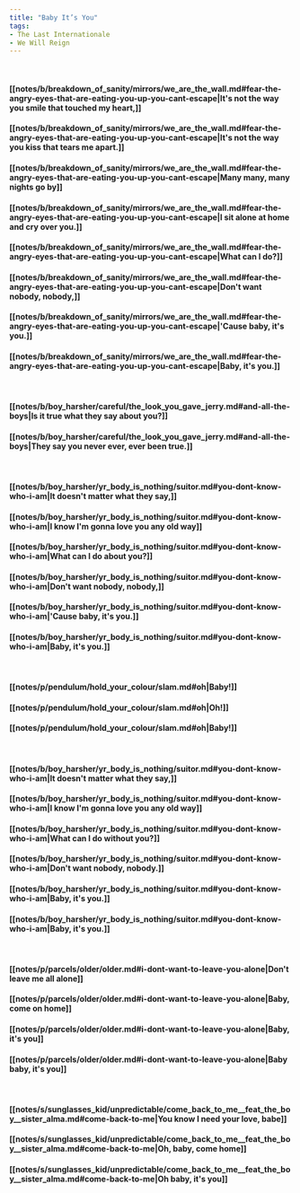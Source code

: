 ```yaml
---
title: "Baby It’s You"
tags:
- The Last Internationale
- We Will Reign
---
```

&nbsp;
#### [[notes/b/breakdown_of_sanity/mirrors/we_are_the_wall.md#fear-the-angry-eyes-that-are-eating-you-up-you-cant-escape|It's not the way you smile that touched my heart,]]
#### [[notes/b/breakdown_of_sanity/mirrors/we_are_the_wall.md#fear-the-angry-eyes-that-are-eating-you-up-you-cant-escape|It's not the way you kiss that tears me apart.]]
#### [[notes/b/breakdown_of_sanity/mirrors/we_are_the_wall.md#fear-the-angry-eyes-that-are-eating-you-up-you-cant-escape|Many many, many nights go by]]
#### [[notes/b/breakdown_of_sanity/mirrors/we_are_the_wall.md#fear-the-angry-eyes-that-are-eating-you-up-you-cant-escape|I sit alone at home and cry over you.]]
#### [[notes/b/breakdown_of_sanity/mirrors/we_are_the_wall.md#fear-the-angry-eyes-that-are-eating-you-up-you-cant-escape|What can I do?]]
#### [[notes/b/breakdown_of_sanity/mirrors/we_are_the_wall.md#fear-the-angry-eyes-that-are-eating-you-up-you-cant-escape|Don't want nobody, nobody,]]
#### [[notes/b/breakdown_of_sanity/mirrors/we_are_the_wall.md#fear-the-angry-eyes-that-are-eating-you-up-you-cant-escape|'Cause baby, it's you.]]
#### [[notes/b/breakdown_of_sanity/mirrors/we_are_the_wall.md#fear-the-angry-eyes-that-are-eating-you-up-you-cant-escape|Baby, it's you.]]
&nbsp;
#### [[notes/b/boy_harsher/careful/the_look_you_gave_jerry.md#and-all-the-boys|Is it true what they say about you?]]
#### [[notes/b/boy_harsher/careful/the_look_you_gave_jerry.md#and-all-the-boys|They say you never ever, ever been true.]]
&nbsp;
#### [[notes/b/boy_harsher/yr_body_is_nothing/suitor.md#you-dont-know-who-i-am|It doesn't matter what they say,]]
#### [[notes/b/boy_harsher/yr_body_is_nothing/suitor.md#you-dont-know-who-i-am|I know I'm gonna love you any old way]]
#### [[notes/b/boy_harsher/yr_body_is_nothing/suitor.md#you-dont-know-who-i-am|What can I do about you?]]
#### [[notes/b/boy_harsher/yr_body_is_nothing/suitor.md#you-dont-know-who-i-am|Don't want nobody, nobody,]]
#### [[notes/b/boy_harsher/yr_body_is_nothing/suitor.md#you-dont-know-who-i-am|'Cause baby, it's you.]]
#### [[notes/b/boy_harsher/yr_body_is_nothing/suitor.md#you-dont-know-who-i-am|Baby, it's you.]]
&nbsp;
#### [[notes/p/pendulum/hold_your_colour/slam.md#oh|Baby!]]
#### [[notes/p/pendulum/hold_your_colour/slam.md#oh|Oh!]]
#### [[notes/p/pendulum/hold_your_colour/slam.md#oh|Baby!]]
&nbsp;
#### [[notes/b/boy_harsher/yr_body_is_nothing/suitor.md#you-dont-know-who-i-am|It doesn't matter what they say,]]
#### [[notes/b/boy_harsher/yr_body_is_nothing/suitor.md#you-dont-know-who-i-am|I know I'm gonna love you any old way]]
#### [[notes/b/boy_harsher/yr_body_is_nothing/suitor.md#you-dont-know-who-i-am|What can I do without you?]]
#### [[notes/b/boy_harsher/yr_body_is_nothing/suitor.md#you-dont-know-who-i-am|Don't want nobody, nobody.]]
#### [[notes/b/boy_harsher/yr_body_is_nothing/suitor.md#you-dont-know-who-i-am|Baby, it's you.]]
#### [[notes/b/boy_harsher/yr_body_is_nothing/suitor.md#you-dont-know-who-i-am|Baby, it's you.]]
&nbsp;
#### [[notes/p/parcels/older/older.md#i-dont-want-to-leave-you-alone|Don't leave me all alone]]
#### [[notes/p/parcels/older/older.md#i-dont-want-to-leave-you-alone|Baby, come on home]]
#### [[notes/p/parcels/older/older.md#i-dont-want-to-leave-you-alone|Baby, it's you]]
#### [[notes/p/parcels/older/older.md#i-dont-want-to-leave-you-alone|Baby baby, it's you]]
&nbsp;
#### [[notes/s/sunglasses_kid/unpredictable/come_back_to_me__feat_the_boy__sister_alma.md#come-back-to-me|You know I need your love, babe]]
#### [[notes/s/sunglasses_kid/unpredictable/come_back_to_me__feat_the_boy__sister_alma.md#come-back-to-me|Oh, baby, come home]]
#### [[notes/s/sunglasses_kid/unpredictable/come_back_to_me__feat_the_boy__sister_alma.md#come-back-to-me|Oh baby, it's you]]
